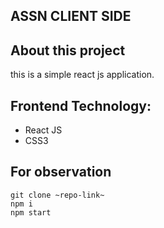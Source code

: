## ASSN CLIENT SIDE

## About this project 
this is a simple react js application.

## Frontend Technology:
* React JS
* CSS3

## For observation 
<code>git clone ~repo-link~ </code> <br/>
<code>npm i</code> <br/>
<code>npm start</code> <br/>
